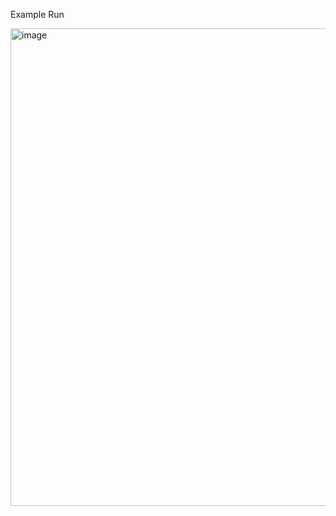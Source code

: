 Example Run

<img width="1679" height="764" alt="image" src="https://github.com/user-attachments/assets/eea5e8d9-a14b-449c-bb9c-9bae4120e61a" />
